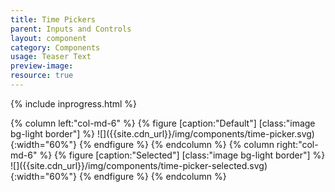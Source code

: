 ```yaml
---
title: Time Pickers
parent: Inputs and Controls
layout: component
category: Components
usage: Teaser Text
preview-image:
resource: true
---
```


{% include inprogress.html %}

<div class="row">
{% column left:"col-md-6" %}
{% figure [caption:"Default"] [class:"image bg-light border"] %}
![]({{site.cdn_url}}/img/components/time-picker.svg){:width="60%"}
{% endfigure %}
{% endcolumn %}
{% column right:"col-md-6" %}
{% figure [caption:"Selected"] [class:"image bg-light border"] %}
![]({{site.cdn_url}}/img/components/time-picker-selected.svg){:width="60%"}
{% endfigure %}
{% endcolumn %}
</div>
